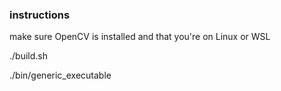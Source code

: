 ### instructions
make sure OpenCV is installed and that you're on Linux or WSL

./build.sh

./bin/generic\_executable
